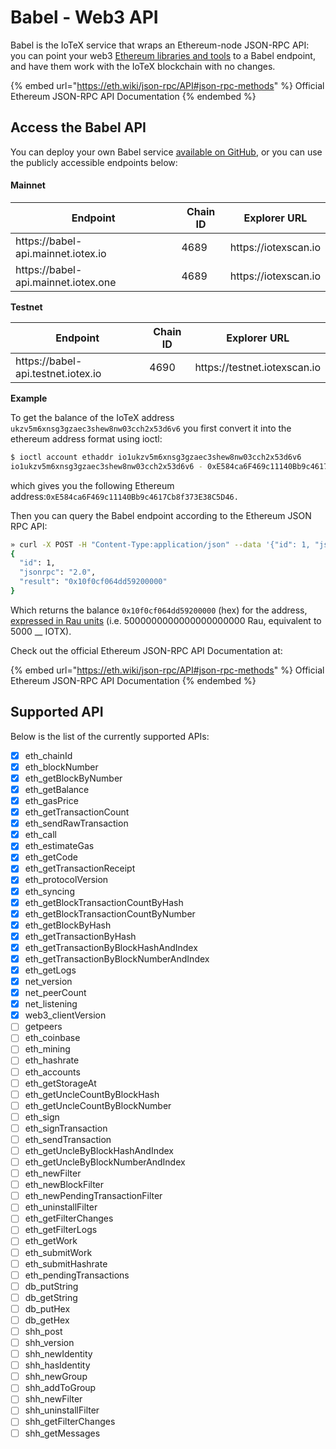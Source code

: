 # Babel - Web3 API

Babel is the IoTeX service that wraps an Ethereum-node JSON-RPC API: you can point your web3 [Ethereum libraries and tools](../web3-development/) to a Babel endpoint, and have them work with the IoTeX blockchain with no changes.&#x20;

{% embed url="https://eth.wiki/json-rpc/API#json-rpc-methods" %}
Official Ethereum JSON-RPC API Documentation
{% endembed %}

## Access the Babel API

You can deploy your own Babel service [available on GitHub](https://github.com/iotexproject/babel-api), or you can use the publicly accessible endpoints  below:

#### Mainnet

<table><thead><tr><th>Endpoint</th><th data-type="number">Chain ID</th><th>Explorer URL</th></tr></thead><tbody><tr><td>https://babel-api.mainnet.iotex.io</td><td>4689</td><td>https://iotexscan.io</td></tr><tr><td>https://babel-api.mainnet.iotex.one</td><td>4689</td><td>https://iotexscan.io</td></tr></tbody></table>

**Testnet**

<table><thead><tr><th>Endpoint</th><th data-type="number">Chain ID</th><th>Explorer URL</th></tr></thead><tbody><tr><td>https://babel-api.testnet.iotex.io</td><td>4690</td><td>https://testnet.iotexscan.io</td></tr></tbody></table>

**Example**

To get the balance of the IoTeX address `ukzv5m6xnsg3gzaec3shew8nw03cch2x53d6v6` you first convert it into the ethereum address format using ioctl:

```bash
$ ioctl account ethaddr io1ukzv5m6xnsg3gzaec3shew8nw03cch2x53d6v6
io1ukzv5m6xnsg3gzaec3shew8nw03cch2x53d6v6 - 0xE584ca6F469c11140Bb9c4617Cb8f373E38C5D46
```

which gives you the following Ethereum address:`0xE584ca6F469c11140Bb9c4617Cb8f373E38C5D46.`&#x20;

Then you can query the Babel endpoint according to the Ethereum JSON RPC API:&#x20;

```bash
» curl -X POST -H "Content-Type:application/json" --data '{"id": 1, "jsonrpc": "2.0", "method": "eth_getBalance", "params": ["0xE584ca6F469c11140Bb9c4617Cb8f373E38C5D46", ""]}' http://babel-api.mainnet.iotex.io
{
  "id": 1,
  "jsonrpc": "2.0",
  "result": "0x10f0cf064dd59200000"
}
```

Which returns the balance `0x10f0cf064dd59200000` (hex) for the address, [expressed in Rau units](../basic-concepts/iotx-token.md#iotx-fractions) (i.e. 5000000000000000000000 Rau, equivalent to 5000 __ IOTX).

Check out the official Ethereum JSON-RPC API Documentation at:

{% embed url="https://eth.wiki/json-rpc/API#json-rpc-methods" %}
Official Ethereum JSON-RPC API Documentation
{% endembed %}

## Supported API

Below is the list of the currently supported APIs:

* [x] eth\_chainId
* [x] eth\_blockNumber
* [x] eth\_getBlockByNumber
* [x] eth\_getBalance&#x20;
* [x] eth\_gasPrice&#x20;
* [x] eth\_getTransactionCount
* [x] eth\_sendRawTransaction
* [x] eth\_call
* [x] eth\_estimateGas&#x20;
* [x] eth\_getCode&#x20;
* [x] eth\_getTransactionReceipt&#x20;
* [x] eth\_protocolVersion&#x20;
* [x] eth\_syncing&#x20;
* [x] eth\_getBlockTransactionCountByHash&#x20;
* [x] eth\_getBlockTransactionCountByNumber&#x20;
* [x] eth\_getBlockByHash&#x20;
* [x] eth\_getTransactionByHash&#x20;
* [x] eth\_getTransactionByBlockHashAndIndex&#x20;
* [x] eth\_getTransactionByBlockNumberAndIndex&#x20;
* [x] eth\_getLogs
* [x] net\_version&#x20;
* [x] net\_peerCount&#x20;
* [x] net\_listening&#x20;
* [x] web3\_clientVersion&#x20;
* [ ] getpeers&#x20;
* [ ] eth\_coinbase
* [ ] eth\_mining
* [ ] eth\_hashrate
* [ ] eth\_accounts
* [ ] eth\_getStorageAt
* [ ] eth\_getUncleCountByBlockHash
* [ ] eth\_getUncleCountByBlockNumber
* [ ] eth\_sign
* [ ] eth\_signTransaction
* [ ] eth\_sendTransaction
* [ ] eth\_getUncleByBlockHashAndIndex
* [ ] eth\_getUncleByBlockNumberAndIndex
* [ ] eth\_newFilter
* [ ] eth\_newBlockFilter
* [ ] eth\_newPendingTransactionFilter
* [ ] eth\_uninstallFilter
* [ ] eth\_getFilterChanges
* [ ] eth\_getFilterLogs
* [ ] eth\_getWork
* [ ] eth\_submitWork
* [ ] eth\_submitHashrate
* [ ] eth\_pendingTransactions
* [ ] db\_putString
* [ ] db\_getString
* [ ] db\_putHex
* [ ] db\_getHex
* [ ] shh\_post
* [ ] shh\_version
* [ ] shh\_newIdentity&#x20;
* [ ] shh\_hasIdentity&#x20;
* [ ] shh\_newGroup&#x20;
* [ ] shh\_addToGroup&#x20;
* [ ] shh\_newFilter&#x20;
* [ ] shh\_uninstallFilter&#x20;
* [ ] shh\_getFilterChanges&#x20;
* [ ] shh\_getMessages
